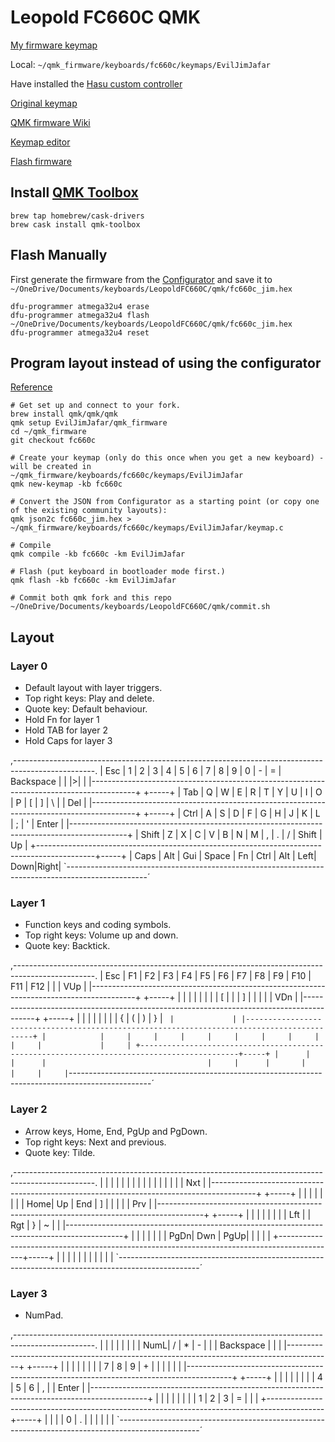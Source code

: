 # Leopold FC660C QMK

[My firmware keymap](https://github.com/EvilJimJafar/qmk_firmware/tree/fc660c/keyboards/fc660c/keymaps/EvilJimJafar)

Local: `~/qmk_firmware/keyboards/fc660c/keymaps/EvilJimJafar`

Have installed the [Hasu custom controller](https://geekhack.org/index.php?topic=88439.0)

[Original keymap](https://i.imgur.com/fg89nez.jpg)

[QMK firmware Wiki](https://docs.qmk.fm/#/)

[Keymap editor](https://config.qmk.fm/#/fc660c/LAYOUT)

[Flash firmware](https://docs.qmk.fm/#/newbs_flashing)

## Install [QMK Toolbox](https://github.com/qmk/qmk_toolbox)

```
brew tap homebrew/cask-drivers
brew cask install qmk-toolbox
```

## Flash Manually

First generate the firmware from the [Configurator](https://config.qmk.fm/#/) and save it to `~/OneDrive/Documents/keyboards/LeopoldFC660C/qmk/fc660c_jim.hex`

```
dfu-programmer atmega32u4 erase
dfu-programmer atmega32u4 flash ~/OneDrive/Documents/keyboards/LeopoldFC660C/qmk/fc660c_jim.hex
dfu-programmer atmega32u4 reset
```

## Program layout instead of using the configurator

[Reference](https://beta.docs.qmk.fm/developing-qmk/qmk-reference/)

```
# Get set up and connect to your fork.
brew install qmk/qmk/qmk
qmk setup EvilJimJafar/qmk_firmware
cd ~/qmk_firmware
git checkout fc660c

# Create your keymap (only do this once when you get a new keyboard) - will be created in ~/qmk_firmware/keyboards/fc660c/keymaps/EvilJimJafar
qmk new-keymap -kb fc660c

# Convert the JSON from Configurator as a starting point (or copy one of the existing community layouts):
qmk json2c fc660c_jim.hex > ~/qmk_firmware/keyboards/fc660c/keymaps/EvilJimJafar/keymap.c

# Compile
qmk compile -kb fc660c -km EvilJimJafar

# Flash (put keyboard in bootloader mode first.)
qmk flash -kb fc660c -km EvilJimJafar

# Commit both qmk fork and this repo
~/OneDrive/Documents/keyboards/LeopoldFC660C/qmk/commit.sh
```

## Layout

### Layer 0

- Default layout with layer triggers.
- Top right keys: Play and delete.
- Quote key: Default behaviour.
- Hold Fn for layer 1
- Hold TAB for layer 2
- Hold Caps for layer 3

,--------------------------------------------------------------------------------------------------.
| Esc |  1  |  2  |  3  |  4  |  5  |  6  |  7  |  8  |  9  |  0  |  -  |  =  | Backspace |  | |>| |
|-----------------------------------------------------------------------------------------+  +-----+
| Tab    |  Q  |  W  |  E  |  R  |  T  |  Y  |  U  |  I  |  O  |  P  |  [  |  ]  |   \    |  | Del |
|-----------------------------------------------------------------------------------------+  +-----+
| Ctrl    |  A  |  S  |  D  |  F  |  G  |  H  |  J  |  K  |  L  |  ;  |  '  |    Enter    |
|--------------------------------------------------------------------------------------------+
| Shift      |  Z  |  X  |  C  |  V  |  B  |  N  |  M  |  ,  |  .  |  /  | Shift       | Up  |
+--------------------------------------------------------------------------------------------+-----+
| Caps  | Alt   | Gui  |               Space                | Fn  | Ctrl | Alt   | Left| Down|Right|
`--------------------------------------------------------------------------------------------------´

### Layer 1

- Function keys and coding symbols.
- Top right keys: Volume up and down.
- Quote key: Backtick.

,--------------------------------------------------------------------------------------------------.
| Esc | F1  | F2  | F3  | F4  | F5  | F6  | F7  | F8  | F9  | F10 | F11 | F12 |           |  | VUp |
|-----------------------------------------------------------------------------------------+  +-----+
|        |     |     |     |     |     |     |  [  |     |     |  ]  |     |     |        |  | VDn |
|-----------------------------------------------------------------------------------------+  +-----+
|         |     |     |     |     |     |     |  {  |  (  |  )  |  }  |  `  |             |
|--------------------------------------------------------------------------------------------+
|            |     |     |     |     |     |     |     |     |     |     |             |     |
+--------------------------------------------------------------------------------------------+-----+
|      |       |      |                                    |     |      |       |     |     |     |
`--------------------------------------------------------------------------------------------------´

### Layer 2

- Arrow keys, Home, End, PgUp and PgDown.
- Top right keys: Next and previous.
- Quote key: Tilde.

,--------------------------------------------------------------------------------------------------.
|     |     |     |     |     |     |     |     |     |     |     |     |     |           |  | Nxt |
|-----------------------------------------------------------------------------------------+  +-----+
|        |     |     |     |     |     |     | Home| Up  | End |  ]  |     |     |        |  | Prv |
|-----------------------------------------------------------------------------------------+  +-----+
|         |     |     |     |     |     |     | Lft |     | Rgt |  }  |  ~  |             |
|--------------------------------------------------------------------------------------------+
|            |     |     |     |     |     | PgDn| Dwn | PgUp|     |     |             |     |
+--------------------------------------------------------------------------------------------+-----+
|      |       |      |                                    |     |      |       |     |     |     |
`--------------------------------------------------------------------------------------------------´

### Layer 3

- NumPad.

,--------------------------------------------------------------------------------------------------.
|     |     |     |     |     |     |     | NumL|  /  |  *  |  -  |     |     | Backspace |  |     |
|-----------------------------------------------------------------------------------------+  +-----+
|        |     |     |     |     |     |     |  7  |  8  |  9  |  +  |     |     |        |  |     |
|-----------------------------------------------------------------------------------------+  +-----+
|         |     |     |     |     |     |     |  4   |  5  |  6  |  ,  |     |    Enter   |
|--------------------------------------------------------------------------------------------+
|            |     |     |     |     |     |     |  1  |  2  |  3  |  =  |             |     |
+--------------------------------------------------------------------------------------------+-----+
|      |       |      |                  0                 |  .  |      |       |     |     |     |
`--------------------------------------------------------------------------------------------------´